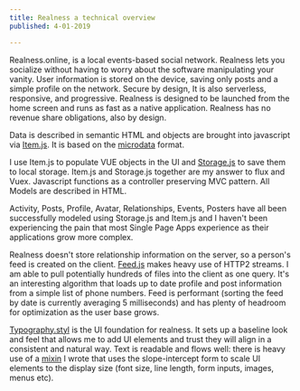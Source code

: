 ```yaml
---
title: Realness a technical overview
published: 4-01-2019

---
```


Realness.online, is a local events-based social network. Realness lets you socialize without having to worry about the software manipulating your vanity. User information is stored on the device, saving only posts and a simple profile on the network. Secure by design, It is also serverless, responsive, and progressive. Realness is designed to be launched from the home screen and runs as fast as a native application. Realness has no revenue share obligations, also by design.

Data is described in semantic HTML and objects are brought into javascript via [Item.js](https://github.com/scott-fryxell/realness/blob/master/src/modules/Item.js). It is based on the [microdata](https://www.w3.org/TR/microdata/) format.

I use Item.js to populate VUE objects in the UI and [Storage.js](https://github.com/scott-fryxell/realness/blob/master/src/modules/Storage.js) to save them to local storage. Item.js and Storage.js together are my answer to flux and Vuex. Javascript functions as a controller preserving MVC pattern. All Models are described in HTML.

Activity, Posts, Profile, Avatar, Relationships, Events, Posters have all been successfully modeled using Storage.js and Item.js and I haven't been experiencing the pain that most Single Page Apps experience as their applications grow more complex.

Realness doesn't store relationship information on the server, so a person's feed is created on the client. [Feed.js](https://github.com/scott-fryxell/realness/blob/master/src/views/Feed.vue) makes heavy use of HTTP2 streams. I am able to pull potentially hundreds of files into the client as one query. It's an interesting algorithm that loads up to date profile and post information from a simple list of phone numbers. Feed is performant  (sorting the feed by date is currently averaging 5 milliseconds) and has plenty of headroom for optimization as the user base grows.

[Typography.styl](https://github.com/scott-fryxell/realness/blob/master/src/style/typography.styl) is the UI foundation for realness. It sets up a baseline look and feel that allows me to add UI elements and trust they will align in a consistent and natural way. Text is readable and flows well: there is heavy use of a [mixin](https://github.com/scott-fryxell/realness/blob/master/src/style/mixins/between.styl) I wrote that uses the slope-intercept form to scale UI elements to the display size (font size, line length, form inputs, images, menus etc).
